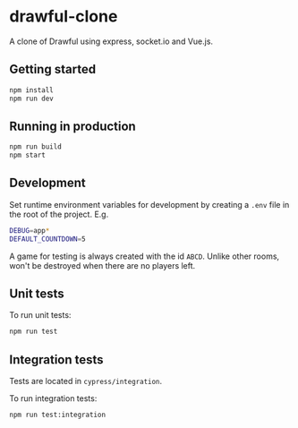 # drawful-clone

A clone of Drawful using express, socket.io and Vue.js.

## Getting started

```sh
npm install
npm run dev
```

## Running in production

```sh
npm run build
npm start
```

## Development

Set runtime environment variables for development by creating a `.env` file in the root of the
project. E.g.

```sh
DEBUG=app*
DEFAULT_COUNTDOWN=5
```

A game for testing is always created with the id `ABCD`. Unlike other rooms, won't be destroyed
when there are no players left.

## Unit tests

To run unit tests:

```sh
npm run test
```

## Integration tests

Tests are located in `cypress/integration`.

To run integration tests:

```sh
npm run test:integration
```
